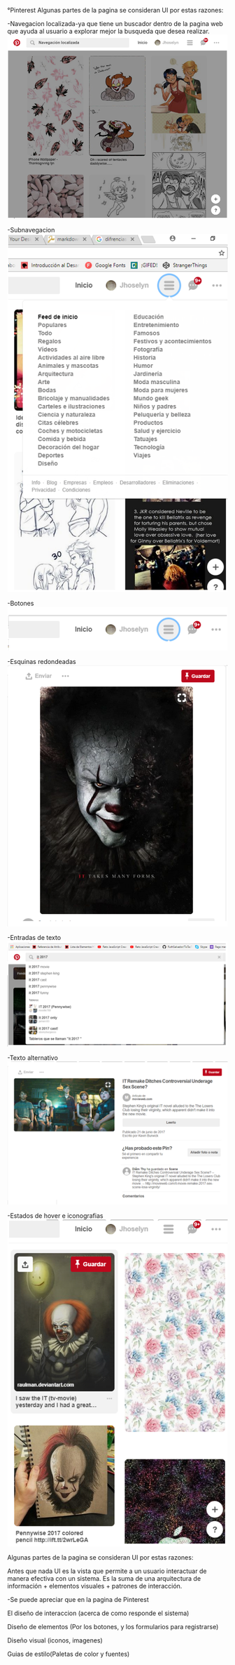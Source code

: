°Pinterest
Algunas partes de la pagina se consideran UI por estas razones:

-Navegacion localizada-ya que tiene un buscador dentro de la pagina web que ayuda al usuario a explorar mejor la busqueda que desea realizar.
![](assets/img/navlocal.png )

-Subnavegacion 
![](assets/img/subnav.png )

-Botones
![](assets/img/botones.png )

-Esquinas redondeadas
![](assets/img/esquinasredondeadas.png )

-Entradas de texto
![](assets/img/introducciondetexto.png )

-Texto alternativo
![](assets/img/textoalternativo.png )

-Estados de hover e iconografias
![](assets/img/hover.png )

Algunas partes de la pagina se consideran UI por estas razones:

Antes que nada UI es la vista que permite a un usuario interactuar de manera efectiva con un sistema. Es la suma de una arquitectura de información + elementos visuales + patrones de interacción.

-Se puede apreciar que en la pagina de Pinterest

El diseño de interaccion (acerca de como responde el sistema)

Diseño de elementos (Por los botones, y los formularios para registrarse)

Diseño visual (iconos, imagenes)

Guias de estilo(Paletas de color y fuentes)
